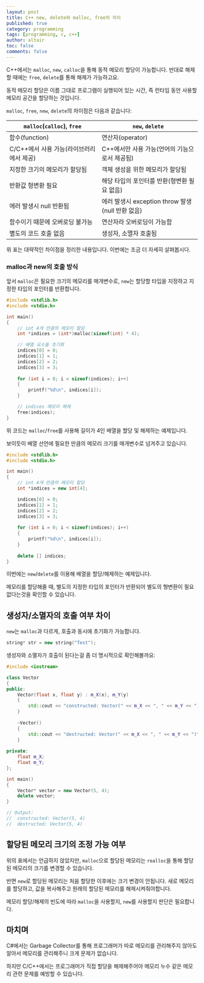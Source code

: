 ```yaml
---
layout: post
title: C++ new, delete와 malloc, free의 차이
published: true
category: programming
tags: [programming, c, c++]
author: altair
toc: false
comments: false
---
```


C++에서는 `malloc`, `new`, `calloc`을 통해 동적 메모리 할당이 가능합니다.
반대로 해제할 때에는 `free`, `delete`를 통해 해제가 가능하고요.

동적 메모리 할당은 이름 그대로 프로그램이 실행되어 있는 시간, 즉 런타임 동안 사용할 메모리 공간을 할당하는 것입니다.

`malloc`, `free`, `new`, `delete`의 차이점은 다음과 같습니다:

| `malloc`(`calloc`), `free` 	| `new`, `delete` 	|
|---	|---	|
| 함수(function) 	| 연산자(operator) 	|
| C/C++에서 사용 가능(라이브러리에서 제공) 	| C++에서만 사용 가능(언어의 기능으로서 제공됨) 	|
| 지정한 크기의 메모리가 할당됨 	| 객체 생성을 위한 메모리가 할당됨 	|
| 반환값 형변환 필요 	| 해당 타입의 포인터를 반환(형변환 필요 없음) 	|
| 에러 발생시 null 반환됨 	| 에러 발생시 exception throw 발생 (null 반환 없음) 	|
| 함수이기 때문에 오버로딩 불가능 	| 연산자라 오버로딩이 가능함 	|
| 별도의 코드 호출 없음 	| 생성자, 소멸자 호출됨 	|

위 표는 대략적인 차이점을 정리한 내용입니다. 이번에는 조금 더 자세히 살펴봅시다.

### malloc과 new의 호출 방식

앞서 `malloc`은 필요한 크기의 메모리를 매개변수로, `new`는 할당할 타입을 지정하고 지정한 타입의 포인터를 반환합니다.

``` cpp
#include <stdlib.h>
#include <stdio.h>

int main()
{
    // int 4개 만큼의 메모리 할당
    int *indices = (int*)malloc(sizeof(int) * 4);

    // 배열 요소들 초기화
    indices[0] = 0;
    indices[1] = 1;
    indices[2] = 2;
    indices[3] = 3;
    
    for (int i = 0; i < sizeof(indices); i++)
    {
        printf("%d\n", indices[i]);
    }

    // indices 메모리 해제
    free(indices);
}
```

위 코드는 `malloc`/`free`를 사용해 길이가 4인 배열을 할당 및 해제하는 예제입니다.

보이듯이 배열 선언에 필요한 만큼의 메모리 크기를 매개변수로 넘겨주고 있습니다.

``` cpp
#include <stdlib.h>
#include <stdio.h>

int main()
{
    // int 4개 만큼의 메모리 할당
    int *indices = new int[4];

    indices[0] = 0;
    indices[1] = 1;
    indices[2] = 2;
    indices[3] = 3;
    
    for (int i = 0; i < sizeof(indices); i++)
    {
        printf("%d\n", indices[i]);
    }
    
    delete [] indices;
}
```

이번에는 `new`/`delete`를 이용해 배열을 할당/해제하는 예제입니다.

메모리를 할당해줄 때, 별도의 지정한 타입의 포인터가 반환되어 별도의 형변환이 필요없다는것을 확인할 수 있습니다.

## 생성자/소멸자의 호출 여부 차이

`new`는 `malloc`과 다르게, 호출과 동시에 초기화가 가능합니다.
``` cpp
string* str = new string("Test");
```

생성자와 소멸자가 호출이 된다는걸 좀 더 명시적으로 확인해볼까요:
``` cpp
#include <iostream>

class Vector
{
public:
    Vector(float x, float y) : m_X(x), m_Y(y)
    {
        std::cout << "constructed: Vector(" << m_X << ", " << m_Y << ")" << std::endl;
    }
    
    ~Vector()
    {
        std::cout << "destructed: Vector(" << m_X << ", " << m_Y << ")" << std::endl;
    }
    
private:
    float m_X;
    float m_Y;
};

int main()
{
    Vector* vector = new Vector(5, 4);
    delete vector;
}

// Output:
//  constructed: Vector(5, 4)
//  destructed: Vector(5, 4)
```

## 할당된 메모리 크기의 조정 가능 여부

위의 표에서는 언급하지 않았지만, `malloc`으로 할당된 메모리는 `realloc`을 통해 할당된 메모리의 크기를 변경할 수 있습니다.

반면 `new`로 할당된 메모리는 처음 할당한 이후에는 크기 변경이 안됩니다. 새로 메모리를 할당하고, 값을 복사해주고 원래의 할당된 메모리를 해제시켜줘야합니다.

메모리 할당/해제의 빈도에 따라 `malloc`을 사용할지, `new`를 사용할지 판단은 필요합니다.

## 마치며

C#에서는 Garbage Collector를 통해 프로그래머가 따로 메모리를 관리해주지 않아도 알아서 메모리를 관리해주니 크게 문제가 없습니다.

하지만 C/C++에서는 프로그래머가 직접 할당을 해제해주어야 메모리 누수 같은 메모리 관련 문제를 예방할 수 있습니다.
